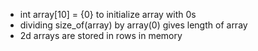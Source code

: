 - int array[10] = {0} to initialize array with 0s
- dividing size_of(array) by array(0) gives length of array
- 2d arrays are stored in rows in memory
